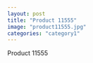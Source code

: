 ```yaml
---
layout: post
title: "Product 11555"
image: "product11555.jpg"
categories: "category1"
---
```

Product 11555
